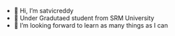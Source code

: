 - 👋 Hi, I’m satvicreddy
- 🌱 Under Gradutaed student from SRM University
- 💞️ I’m looking forward to learn as many things as I can

<!---
satvicreddy/satvicreddy is a ✨ special ✨ repository because its `README.md` (this file) appears on your GitHub profile.
You can click the Preview link to take a look at your changes.
--->
